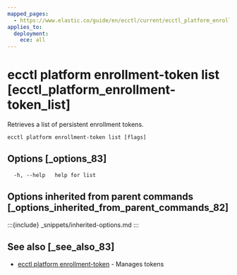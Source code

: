 ```yaml
---
mapped_pages:
  - https://www.elastic.co/guide/en/ecctl/current/ecctl_platform_enrollment-token_list.html
applies_to:
  deployment:
    ece: all
---
```


# ecctl platform enrollment-token list [ecctl_platform_enrollment-token_list]

Retrieves a list of persistent enrollment tokens.

```
ecctl platform enrollment-token list [flags]
```


## Options [_options_83]

```
  -h, --help   help for list
```


## Options inherited from parent commands [_options_inherited_from_parent_commands_82]

:::{include} _snippets/inherited-options.md
:::


## See also [_see_also_83]

* [ecctl platform enrollment-token](/reference/ecctl_platform_enrollment-token.md) - Manages tokens

